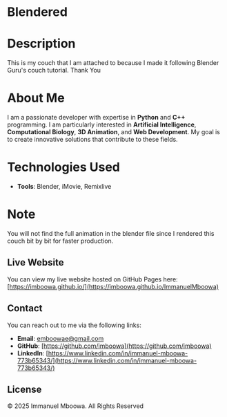 # Blendered

# Description

This is my couch that I am attached to because I made it following Blender Guru's couch tutorial. Thank You
# About Me

I am a passionate developer with expertise in **Python** and **C++** programming. I am particularly interested in **Artificial Intelligence**, **Computational Biology**, **3D Animation**, and **Web Development**. My goal is to create innovative solutions that contribute to these fields.
# Technologies Used

- **Tools**: Blender, iMovie, Remixlive
# Note

You will not find the full animation in the blender file since I rendered this couch bit by bit for faster production.
## Live Website

You can view my live website hosted on GitHub Pages here:
[https://imboowa.github.io/](https://imboowa.github.io/ImmanuelMboowa)

## Contact
You can reach out to me via the following links:

- **Email**: [emboowae@gmail.com](mailto:emboowae@gmail.com)
- **GitHub**: [https://github.com/imboowa](https://github.com/imboowa)
- **LinkedIn**: [https://www.linkedin.com/in/immanuel-mboowa-773b65343/](https://www.linkedin.com/in/immanuel-mboowa-773b65343/)

## License
© 2025 Immanuel Mboowa. All Rights Reserved



